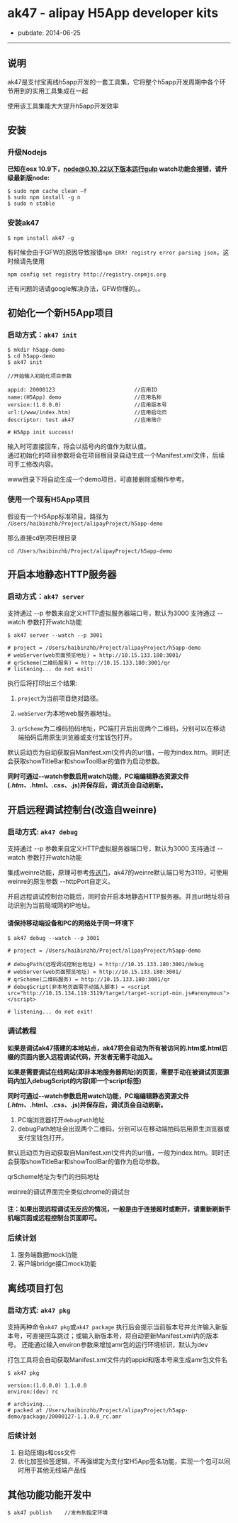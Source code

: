 # ak47 - alipay H5App developer kits
- pubdate: 2014-06-25

----
## 说明
ak47是支付宝离线h5app开发的一套工具集，它将整个h5app开发周期中各个环节用到的实用工具集成在一起

使用该工具集能大大提升h5app开发效率

## 安装

### 升级Nodejs

**已知在osx 10.9下，node@0.10.22以下版本运行gulp watch功能会报错，请升级最新版node:**

```
$ sudo npm cache clean –f
$ sudo npm install -g n
$ sudo n stable
```

### 安装ak47

```
$ npm install ak47 -g
```

有时候会由于GFW的原因导致报错`npm ERR! registry error parsing json`，这时候请先使用
```
npm config set registry http://registry.cnpmjs.org
```
还有问题的话请google解决办法，GFW你懂的。。

## 初始化一个新H5App项目

### 启动方式：`ak47 init`

```
$ mkdir h5app-demo
$ cd h5app-demo
$ ak47 init

//开始输入初始化项目参数

appid: 20000123                         //应用ID
name:(H5App) demo                       //应用名称
version:(1.0.0.0)                       //应用版本号
url:(/www/index.htm)                    //应用启动页
descriptor: test ak47                   //应用简介

# H5App init success!
```
输入时可直接回车，将会以括号内的值作为默认值。<br/>
通过初始化的项目参数将会在项目根目录自动生成一个Manifest.xml文件，后续可手工修改内容。

www目录下将自动生成一个demo项目，可直接删除或稍作参考。

### 使用一个现有H5App项目

假设有一个H5App标准项目，路径为
`/Users/haibinzhb/Project/alipayProject/h5app-demo`

那么直接cd到项目根目录
```
cd /Users/haibinzhb/Project/alipayProject/h5app-demo
```

## 开启本地静态HTTP服务器

### 启动方式：`ak47 server`

支持通过 --p 参数来自定义HTTP虚拟服务器端口号，默认为3000
支持通过 --watch 参数打开watch功能

````
$ ak47 server --watch --p 3001

# project = /Users/haibinzhb/Project/alipayProject/h5app-demo
# webServer(web页面预览地址) = http://10.15.133.180:3001/
# qrScheme(二维码服务) = http://10.15.133.180:3001/qr
# listening... do not exit!
````
执行后将打印出三个结果:

1. `project`为当前项目绝对路径。

2. `webServer`为本地web服务器地址。

3. `qrScheme`为二维码拍码地址，PC端打开后出现两个二维码，分别可以在移动端拍码后用原生浏览器或支付宝钱包打开。

默认启动页为自动获取自Manifest.xml文件内的url值，一般为index.htm。同时还会获取showTitleBar和showToolBar的值作为启动参数。

**同时可通过--watch参数启用watch功能，PC端编辑静态资源文件(*.htm、*.html、*.css、*.js)并保存后，调试页会自动刷新。**



## 开启远程调试控制台(改造自weinre)

### 启动方式: `ak47 debug`

支持通过 --p 参数来自定义HTTP虚拟服务器端口号，默认为3000
支持通过 --watch 参数打开watch功能

集成weinre功能，原理可参考[传送门](http://people.apache.org/~pmuellr/weinre/docs/latest/Home.html)，ak47的weinre默认端口号为3119，可使用weinre的原生参数 --httpPort自定义。

开启远程调试控制台功能后，同时会开启本地静态HTTP服务器。并且url地址将自动识别为当前局域网的IP地址。

#### 请保持移动端设备和PC的网络处于同一环境下

````
$ ak47 debug --watch --p 3001

# project = /Users/haibinzhb/Project/alipayProject/h5app-demo

# debugPath(远程调试控制台地址) = http://10.15.133.180:3001/debug
# webServer(web页面预览地址) = http://10.15.133.180:3001/
# qrScheme(二维码服务) = http://10.15.133.180:3001/qr
# debugScript(非本地页面需手动插入脚本) = <script src="http://10.15.134.119:3119/target/target-script-min.js#anonymous"></script>

# listening... do not exit!
````
### 调试教程

**如果是调试ak47搭建的本地站点，ak47将会自动为所有被访问的.htm或.html后缀的页面内嵌入远程调试代码，开发者无需手动加入。**

**如果是需要调试在线网站(即非本地服务器网址)的页面，需要手动在被调试页面源码内加入debugScript的内容(即一个script标签)**

**同时可通过--watch参数启用watch功能，PC端编辑静态资源文件(*.htm、*.html、*.css、*.js)并保存后，调试页会自动刷新。**

1. PC端浏览器打开`debugPath`地址
2. debugPath地址会出现两个二维码，分别可以在移动端拍码后用原生浏览器或支付宝钱包打开。

默认启动页为自动获取自Manifest.xml文件内的url值，一般为index.htm。同时还会获取showTitleBar和showToolBar的值作为启动参数。

qrScheme地址为专门的扫码地址

weinre的调试界面完全类似chrome的调试台

#### 注：如果出现远程调试无反应的情况，一般是由于连接超时或断开，请重新刷新手机端页面或远程控制台页面即可。


### 后续计划
1. 服务端数据mock功能
2. 客户端bridge接口mock功能


## 离线项目打包

### 启动方式: `ak47 pkg`
支持两种命令`ak47 pkg`或`ak47 package`
执行后会提示当前版本号并允许输入新版本号，可直接回车跳过；或输入新版本号，将自动更新Manifest.xml内的版本号。
还能通过输入environ参数来增加amr包的运行环境标识，默认为dev

打包工具将会自动获取Manifest.xml文件内的appid和版本号来生成amr包文件名

```
$ ak47 pkg

version:(1.0.0.0) 1.1.0.0
environ:(dev) rc

# archiving...
# packed at /Users/haibinzhb/Project/alipayProject/h5app-demo/package/20000127-1.1.0.0_rc.amr

```

### 后续计划

1. 自动压缩js和css文件
2. 优化加签验签逻辑，不再强绑定为支付宝H5App签名功能，实现一个包可以同时用于其他无线端产品线


## 其他功能功能开发中
```
$ ak47 publish    //发布到指定环境
```